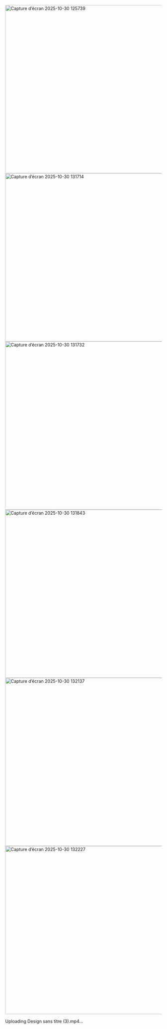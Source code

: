 <img width="960" height="540" alt="Capture d’écran 2025-10-30 125739" src="https://github.com/user-attachments/assets/8bb7ce26-5adb-4980-b030-45640326ae0f" />
<img width="960" height="540" alt="Capture d’écran 2025-10-30 131714" src="https://github.com/user-attachments/assets/5e9bd77a-52bd-4b1c-b4f6-8d1b9795f253" />
<img width="960" height="540" alt="Capture d’écran 2025-10-30 131732" src="https://github.com/user-attachments/assets/f8d1f39d-063e-4db6-b9f1-d5b4b5865a87" />
<img width="960" height="540" alt="Capture d’écran 2025-10-30 131843" src="https://github.com/user-attachments/assets/ac1146bf-ce0e-4e63-b161-d7121978d961" />
<img width="960" height="540" alt="Capture d’écran 2025-10-30 132137" src="https://github.com/user-attachments/assets/26e22c51-205e-480c-8c54-9c73b8b562ab" />
<img width="960" height="540" alt="Capture d’écran 2025-10-30 132227" src="https://github.com/user-attachments/assets/934d0c69-edfc-445e-a71c-788e68cdc55a" />


Uploading Design sans titre (3).mp4…

